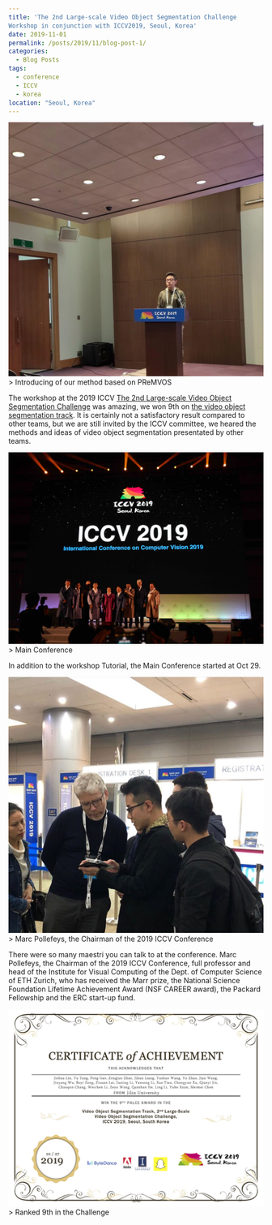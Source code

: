 ```yaml
---
title: 'The 2nd Large-scale Video Object Segmentation Challenge
Workshop in conjunction with ICCV2019, Seoul, Korea'
date: 2019-11-01
permalink: /posts/2019/11/blog-post-1/
categories:
  - Blog Posts
tags:
  - conference
  - ICCV
  - korea 
location: "Seoul, Korea"
---
```

<img src='/images/292A05E882386ED41C6CF8CF8CB93035.png' width = "600">
> Introducing of our method based on PReMVOS


The workshop at the 2019 ICCV [The 2nd Large-scale Video Object Segmentation Challenge](https://youtube-vos.org/challenge/2019/) was amazing, we won 9th on [the video object segmentation track](https://competitions.codalab.org/competitions/20127). It is certainly not a satisfactory result compared to other teams, but we are still invited by the ICCV committee, we heared the methods and ideas of video object segmentation presentated by other teams.


<img src='/images/ICCV01.jpg'>
> Main Conference

In addition to the workshop Tutorial, the Main Conference started at Oct 29.

<img src='/images/724D8E17BA6F134015A1532D42E0EFAD.jpg'>
> Marc Pollefeys, the Chairman of the 2019 ICCV Conference

There were so many maestri you can talk to at the conference. Marc Pollefeys, the Chairman of the 2019 ICCV Conference, full professor and head of the Institute for Visual Computing of the Dept. of Computer Science of ETH Zurich, who has received the Marr prize, the National Science Foundation Lifetime Achievement Award (NSF CAREER award), the Packard Fellowship and the ERC start-up fund.

<img src='/images/Certificate_of_ICCV_2019.jpg'>
> Ranked 9th in the Challenge
